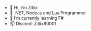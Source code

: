 - 👋 Hi, i'm Zitiix
- 👀 .NET, NodeJs and Lua Programmer
- 🌱 I’m currently learning F#
- 📫 Discord:  Zitiix#0001
